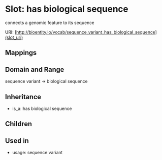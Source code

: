 # Slot: has biological sequence


connects a genomic feature to its sequence

URI: [http://bioentity.io/vocab/sequence_variant_has_biological_sequence](slot_uri)
## Mappings

## Domain and Range

sequence variant -> biological sequence
## Inheritance

 *  is_a: has biological sequence
## Children

## Used in

 *  usage: sequence variant
